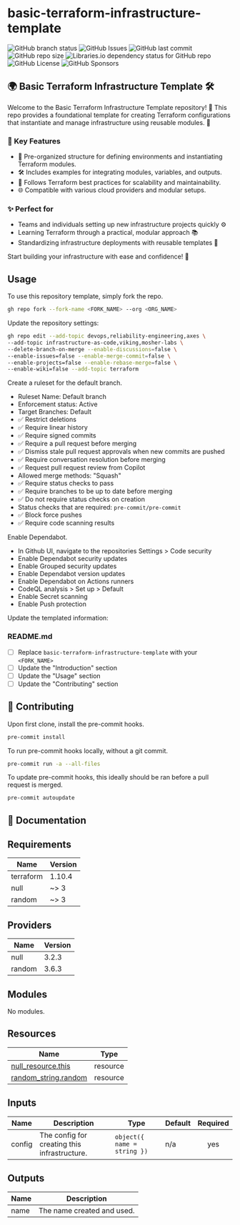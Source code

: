# basic-terraform-infrastructure-template

![GitHub branch status](https://img.shields.io/github/checks-status/mosher-labs/basic-terraform-infrastructure-template/main)
![GitHub Issues](https://img.shields.io/github/issues/mosher-labs/basic-terraform-infrastructure-template)
![GitHub last commit](https://img.shields.io/github/last-commit/mosher-labs/basic-terraform-infrastructure-template)
![GitHub repo size](https://img.shields.io/github/repo-size/mosher-labs/basic-terraform-infrastructure-template)
![Libraries.io dependency status for GitHub repo](https://img.shields.io/librariesio/github/mosher-labs/basic-terraform-infrastructure-template)
![GitHub License](https://img.shields.io/github/license/mosher-labs/basic-terraform-infrastructure-template)
![GitHub Sponsors](https://img.shields.io/github/sponsors/mosher-labs)

## 🌍 Basic Terraform Infrastructure Template 🛠️

Welcome to the Basic Terraform Infrastructure Template
repository! 🚀 This repo provides a foundational template for
creating Terraform configurations that instantiate and manage
infrastructure using reusable modules. 🎯

### 🌟 Key Features

- 📂 Pre-organized structure for defining environments and
  instantiating Terraform modules.
- 🛠️ Includes examples for integrating modules, variables, and
  outputs.
- 🔧 Follows Terraform best practices for scalability and
  maintainability.
- 🌐 Compatible with various cloud providers and modular setups.

### ✨ Perfect for

- Teams and individuals setting up new infrastructure projects quickly ⚙️
- Learning Terraform through a practical, modular approach 📚
- Standardizing infrastructure deployments with reusable templates 🚀

Start building your infrastructure with ease and confidence! 🤝

## Usage

To use this repository template, simply fork the repo.

```bash
gh repo fork --fork-name <FORK_NAME> --org <ORG_NAME>
```

Update the repository settings:

```bash
gh repo edit --add-topic devops,reliability-engineering,axes \
--add-topic infrastructure-as-code,viking,mosher-labs \
--delete-branch-on-merge --enable-discussions=false \
--enable-issues=false --enable-merge-commit=false \
--enable-projects=false --enable-rebase-merge=false \
--enable-wiki=false --add-topic terraform
```

Create a ruleset for the default branch.

- Ruleset Name: Default branch
- Enforcement status: Active
- Target Branches: Default
- ✅ Restrict deletions
- ✅ Require linear history
- ✅ Require signed commits
- ✅ Require a pull request before merging
- ✅ Dismiss stale pull request approvals when new commits are pushed
- ✅ Require conversation resolution before merging
- ✅ Request pull request review from Copilot
- Allowed merge methods: "Squash"
- ✅ Require status checks to pass
- ✅ Require branches to be up to date before merging
- ✅ Do not require status checks on creation
- Status checks that are required: `pre-commit/pre-commit`
- ✅ Block force pushes
- ✅ Require code scanning results

Enable Dependabot.

- In Github UI, navigate to the repositories Settings > Code security
- Enable Dependabot security updates
- Enable Grouped security updates
- Enable Dependabot version updates
- Enable Dependabot on Actions runners
- CodeQL analysis > Set up > Default
- Enable Secret scanning
- Enable Push protection

Update the templated information:

### README.md

- [ ] Replace `basic-terraform-infrastructure-template` with your `<FORK_NAME>`
- [ ] Update the "Introduction" section
- [ ] Update the "Usage" section
- [ ] Update the "Contributing" section

## 🔰 Contributing

Upon first clone, install the pre-commit hooks.

```bash
pre-commit install
```

To run pre-commit hooks locally, without a git commit.

```bash
pre-commit run -a --all-files
```

To update pre-commit hooks, this ideally should be ran before a pull request is merged.

```bash
pre-commit autoupdate
```

## 📄 Documentation

<!-- markdownlint-disable MD013 -->

<!-- BEGIN_TF_DOCS -->
## Requirements

| Name | Version |
|------|---------|
| terraform | 1.10.4 |
| null | ~> 3 |
| random | ~> 3 |

## Providers

| Name | Version |
|------|---------|
| null | 3.2.3 |
| random | 3.6.3 |

## Modules

No modules.

## Resources

| Name | Type |
|------|------|
| [null_resource.this](https://registry.terraform.io/providers/hashicorp/null/latest/docs/resources/resource) | resource |
| [random_string.random](https://registry.terraform.io/providers/hashicorp/random/latest/docs/resources/string) | resource |

## Inputs

| Name | Description | Type | Default | Required |
|------|-------------|------|---------|:--------:|
| config | The config for creating this infrastructure. | ```object({ name = string })``` | n/a | yes |

## Outputs

| Name | Description |
|------|-------------|
| name | The name created and used. |
<!-- END_TF_DOCS -->
